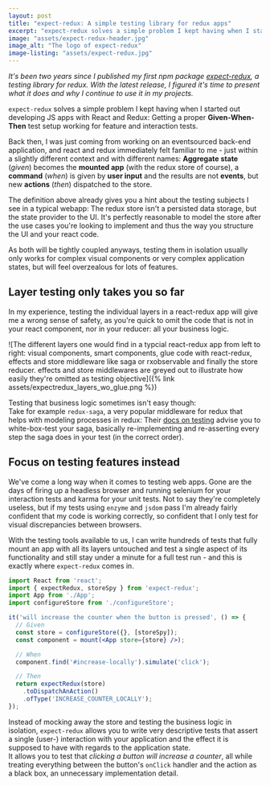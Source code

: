 ```yaml
---
layout: post
title: "expect-redux: A simple testing library for redux apps"
excerpt: "expect-redux solves a simple problem I kept having when I started out developing JS apps with React and Redux: Getting a proper Given-When-Then test setup working for feature and interaction tests."
image: "assets/expect-redux-header.jpg"
image_alt: "The logo of expect-redux"
image-listing: "assets/expect-redux.jpg"
---
```

_It's been two years since I published my first npm package [expect-redux](https://github.com/rradczewski/expect-redux/), a testing library for redux. With the latest release, I figured it's time to present what it does and why I continue to use it in my projects._

`expect-redux` solves a simple problem I kept having when I started out developing JS apps with React and Redux: Getting a proper **Given-When-Then** test setup working for feature and interaction tests.

Back then, I was just coming from working on an eventsourced back-end application, and react and redux immediately felt familiar to me - just within a slightly different context and with different names: **Aggregate state** (*given*) becomes the **mounted app** (with the redux store of course), a **command** (*when*) is given by **user input** and the results are not **events**, but new **actions** (*then*) dispatched to the store.

The definition above already gives you a hint about the testing subjects I see in a typical webapp: The redux store isn't a persisted data storage, but the state provider to the UI. It's perfectly reasonable to model the store after the use cases you're looking to implement and thus the way you structure the UI and your react code.

As both will be tightly coupled anyways, testing them in isolation usually only works for complex visual components or very complex application states, but will feel overzealous for lots of features.

## Layer testing only takes you so far

In my experience, testing the individual layers in a react-redux app will give me a wrong sense of safety, as you're quick to omit the code that is not in your react component, nor in your reducer: all your business logic.

![The different layers one would find in a typcial react-redux app from left to right: visual components, smart components, glue code with react-redux, effects and store middleware like saga or rxobservable and finally the store reducer. effects and store middlewares are greyed out to illustrate how easily they're omitted as testing objective]({% link assets/expectredux_layers_wo_glue.png %})

Testing that business logic sometimes isn't easy though:  
Take for example `redux-saga`, a very popular middleware for redux that helps with modeling processes in redux: Their [docs on testing](https://redux-saga.js.org/docs/advanced/Testing.html) advise you to white-box-test your saga, basically re-implementing and re-asserting every step the saga does in your test (in the correct order).

## Focus on testing features instead

We've come a long way when it comes to testing web apps. Gone are the days of firing up a headless browser and running selenium for your interaction tests and karma for your unit tests. Not to say they're completely useless, but if my tests using `enzyme` and `jsdom` pass I'm already fairly confident that my code is working correctly, so confident that I only test for visual discrepancies between browsers.

With the testing tools available to us, I can write hundreds of tests that fully mount an app with all its layers untouched and test a single aspect of its functionality and still stay under a minute for a full test run - and this is exactly where `expect-redux` comes in.

```jsx
import React from 'react';
import { expectRedux, storeSpy } from 'expect-redux';
import App from './App';
import configureStore from './configureStore';

it('will increase the counter when the button is pressed', () => {
  // Given
  const store = configureStore({}, [storeSpy]);
  const component = mount(<App store={store} />);

  // When
  component.find('#increase-locally').simulate('click');

  // Then
  return expectRedux(store)
    .toDispatchAnAction()
    .ofType('INCREASE_COUNTER_LOCALLY');
});
```

Instead of mocking away the store and testing the business logic in isolation, `expect-redux` allows you to write very descriptive tests that assert a single (user-) interaction with your application and the effect it is supposed to have with regards to the application state.  
It allows you to test that _clicking a button will increase a counter_, all while treating everything between the button's `onClick` handler and the action as a black box, an unnecessary implementation detail.
